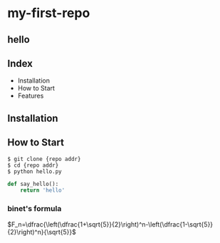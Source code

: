 # my-first-repo

## hello

## Index

- Installation
- How to Start
- Features

## Installation

## How to Start

```shell
$ git clone {repo addr}
$ cd {repo addr}
$ python hello.py
```

```python
def say_hello():
	return 'hello'
```

### binet's formula

$F_n=\dfrac{\left(\dfrac{1+\sqrt{5}}{2}\right)^n-\left(\dfrac{1-\sqrt{5}}{2}\right)^n}{\sqrt{5}}$

